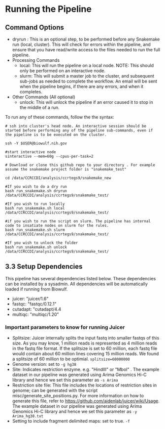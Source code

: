 # Running the Pipeline

## Command Options

- dryrun : This is an optional step, to be performed before any Snakemake run (local, cluster). This will check for errors within the pipeline, and ensure that you have read/write access to the files needed to run the full pipeline.
- Processing Commands
    - local: This will run the pipeline on a local node. NOTE: This should only be performed on an interactive node.
    - slurm: This will submit a master job to the cluster, and subsequent sub-jobs as needed to complete the workflow. An email will be sent when the pipeline begins, if there are any errors, and when it completes.
- Other Commands (All optional)
    - unlock: This will unlock the pipeline if an error caused it to stop in the middle of a run.

To run any of these commands, follow the the syntax:

```
# ssh into cluster's head node. An interactive session should be started before performing any of the pipeline sub-commands, even if the pipeline is to be executed on the cluster.

ssh -Y $USER@biowulf.nih.gov

#start interactive node
sinteractive --mem=60g --cpus-per-task=2

# Download or clone this github repo to your directory . For example assume the snakemake project folder is "snakemake_test"

cd /data/CCRCCDI/analysis/ccrtegs9/snakemake_new

#If you wish to do a dry run
bash run_snakemake.sh dryrun /data/CCRCCDI/analysis/ccrtegs9/snakemake_test/

#If you wish to run locally
bash run_snakemake.sh local /data/CCRCCDI/analysis/ccrtegs9/snakemake_test/

#if you wish to run the script on slurm. The pipeline has internal code to insatiate nodes on slurm for the rules.
bash run_snakemake.sh slurm /data/CCRCCDI/analysis/ccrtegs9/snakemake_test/

#If you wish to unlock the folder
bash run_snakemake.sh unlock /data/CCRCCDI/analysis/ccrtegs9/snakemake_test/
```

## 3.3 Setup Dependencies
This pipeline has several dependencies listed below. These dependencies can be installed by a sysadmin. All dependencies will be automatically loaded if running from Biowulf.

- juicer: "juicer/1.6"
- fastqc: "fastqc/0.12.1"
- cutadapt: "cutadapt/4.4
- multiqc: "multiqc/1.20"


### Important parameters to know for running Juicer

* Splitsize: Juicer internally splits the input fastq into smaller fastqs of this size. As you may know, 1 million reads is represented as 4 million reads in the fastq file format. If the splitsize is set to 60 million, each fastq file would contain about 60 million lines covering 15 million reads. We found a splitsize of 60 million to be optimial. `splitsize=60000000`
* Genome version: set to `-g hg38`
* Site: Indicates restriction enzyme. e.g.  "HindIII" or "MboI" . The example dataset in our pipeline was generated using Arima Genomics Hi-C library and hence we set this parameter as `-s Arima`
* Restriction site file: This file includes the locations of
restriction sites in genome; can be generated with the script
misc/generate_site_positions.py. For more information on how to generate this file, refer to https://github.com/aidenlab/juicer/wiki/Usage. 
The example dataset in our pipeline was generated using Arima Genomics Hi-C library and hence we set this parameter as `-y Arima_hg38.txt`
* Setting to include fragment delimited maps: set to true. `-f`


